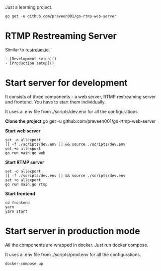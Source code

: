 Just a learning project.

```
go get -u github.com/praveen001/go-rtmp-web-server
```

# RTMP Restreaming Server

Similar to [restream.io](#https://restream.io).

    - [Development setup]()
    - [Production setup]()

# Start server for development

It consists of three components - a web server, RTMP restreaming server and frontend. You have to start them individually.

It uses a .env file from ./scripts/dev.env for all the configurations

**Clone the project**
go get -u github.com/praveen001/go-rtmp-web-server

**Start web server**

```
set -o allexport
[[ -f ./scripts/dev.env ]] && source ./scripts/dev.env
set +o allexport
go run main.go web
```

**Start RTMP server**

```
set -o allexport
[[ -f ./scripts/dev.env ]] && source ./scripts/dev.env
set +o allexport
go run main.go rtmp
```

**Start frontend**

```
cd frontend
yarn
yarn start
```

# Start server in production mode

All the components are wrapped in docker. Just run docker compose.

It uses a .env file from ./scripts/prod.env for all the configurations.

```
docker-compose up
```
